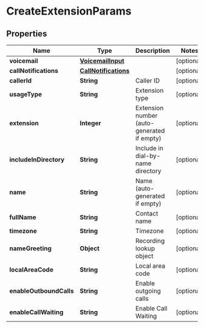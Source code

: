 
# CreateExtensionParams

## Properties
Name | Type | Description | Notes
------------ | ------------- | ------------- | -------------
**voicemail** | [**VoicemailInput**](VoicemailInput.md) |  |  [optional]
**callNotifications** | [**CallNotifications**](CallNotifications.md) |  |  [optional]
**callerId** | **String** | Caller ID |  [optional]
**usageType** | **String** | Extension type |  [optional]
**extension** | **Integer** | Extension number (auto-generated if empty) |  [optional]
**includeInDirectory** | **String** | Include in dial-by-name directory |  [optional]
**name** | **String** | Name (auto-generated if empty) |  [optional]
**fullName** | **String** | Contact name |  [optional]
**timezone** | **String** | Timezone |  [optional]
**nameGreeting** | **Object** | Recording lookup object |  [optional]
**localAreaCode** | **String** | Local area code |  [optional]
**enableOutboundCalls** | **String** | Enable outgoing calls |  [optional]
**enableCallWaiting** | **String** | Enable Call Waiting |  [optional]



